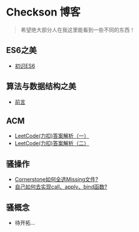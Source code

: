 # Checkson 博客
> 希望绝大部分人在我这里能看到一些不同的东西！

## ES6之美
- [初识ES6](https://github.com/Checkson/blog/issues/1)

## 算法与数据结构之美
- [前言](https://github.com/Checkson/blog/issues/3)

## ACM
- [LeetCode(力扣)答案解析（一）](https://github.com/Checkson/blog/issues/2)
- [LeetCode(力扣)答案解析（二）](https://github.com/Checkson/blog/issues/6)

## 骚操作
- [Cornerstone如何全选Missing文件?](https://github.com/Checkson/blog/issues/4)
- [自己如何去实现call、apply、bind函数?](https://github.com/Checkson/blog/issues/5)

## 骚概念
- 待开拓...